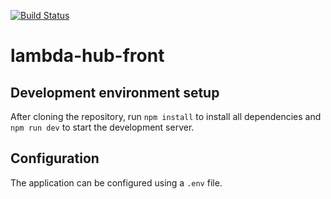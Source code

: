 [![Build Status](https://travis-ci.org/lk-architecture/lk-app-front.svg?branch=master)](https://travis-ci.org/lk-architecture/lk-app-front)

# lambda-hub-front

## Development environment setup

After cloning the repository, run `npm install` to install all dependencies and
`npm run dev` to start the development server.

## Configuration

The application can be configured using a `.env` file.
